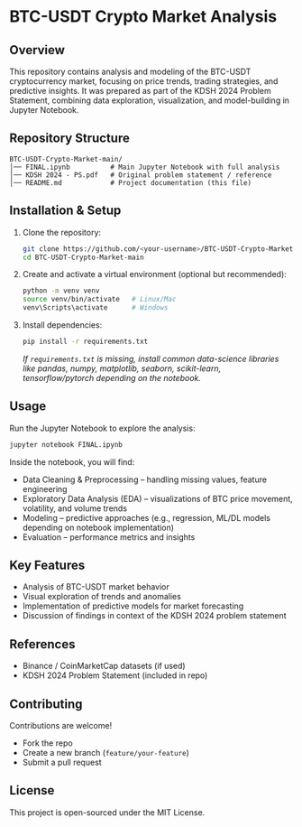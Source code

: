 # BTC-USDT Crypto Market Analysis

## Overview
This repository contains analysis and modeling of the BTC-USDT cryptocurrency market, focusing on price trends, trading strategies, and predictive insights. It was prepared as part of the KDSH 2024 Problem Statement, combining data exploration, visualization, and model-building in Jupyter Notebook.

## Repository Structure
```
BTC-USDT-Crypto-Market-main/
│── FINAL.ipynb          # Main Jupyter Notebook with full analysis
│── KDSH 2024 - PS.pdf   # Original problem statement / reference
│── README.md            # Project documentation (this file)
```

## Installation & Setup
1. Clone the repository:
   ```bash
   git clone https://github.com/<your-username>/BTC-USDT-Crypto-Market-main.git
   cd BTC-USDT-Crypto-Market-main
   ```

2. Create and activate a virtual environment (optional but recommended):
   ```bash
   python -m venv venv
   source venv/bin/activate   # Linux/Mac
   venv\Scripts\activate      # Windows
   ```

3. Install dependencies:
   ```bash
   pip install -r requirements.txt
   ```
   *If `requirements.txt` is missing, install common data-science libraries like pandas, numpy, matplotlib, seaborn, scikit-learn, tensorflow/pytorch depending on the notebook.*

## Usage
Run the Jupyter Notebook to explore the analysis:
```bash
jupyter notebook FINAL.ipynb
```

Inside the notebook, you will find:
- Data Cleaning & Preprocessing – handling missing values, feature engineering
- Exploratory Data Analysis (EDA) – visualizations of BTC price movement, volatility, and volume trends
- Modeling – predictive approaches (e.g., regression, ML/DL models depending on notebook implementation)
- Evaluation – performance metrics and insights

## Key Features
- Analysis of BTC-USDT market behavior
- Visual exploration of trends and anomalies
- Implementation of predictive models for market forecasting
- Discussion of findings in context of the KDSH 2024 problem statement

## References
- Binance / CoinMarketCap datasets (if used)
- KDSH 2024 Problem Statement (included in repo)

## Contributing
Contributions are welcome!
- Fork the repo
- Create a new branch (`feature/your-feature`)
- Submit a pull request

## License
This project is open-sourced under the MIT License.
